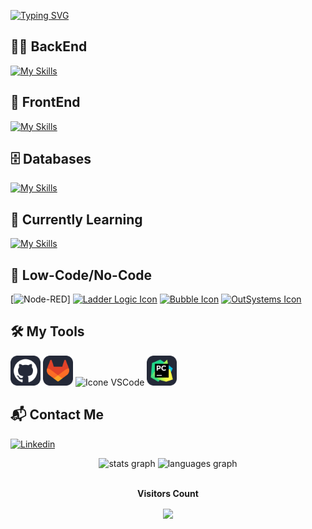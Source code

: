 [![Typing SVG](https://readme-typing-svg.demolab.com?font=Fira+Code&pause=1000&color=6793F7&width=435&lines=Hi%2C+everyone!+I'm+Winissius.;Welcome+to+my+Github+profile!+)](https://git.io/typing-svg)


## 👨‍💻 BackEnd

[![My Skills](https://skillicons.dev/icons?i=python,java,gcp,docker,js)](https://skillicons.dev)

## 🎨 FrontEnd

[![My Skills](https://skillicons.dev/icons?i=django,flask,react,grafana)](https://skillicons.dev)

## 🗄️ Databases

[![My Skills](https://skillicons.dev/icons?i=firebase,mongodb,mysql)](https://skillicons.dev)


## 🚀 Currently Learning

[![My Skills](https://skillicons.dev/icons?i=ai,pytorch,sklearn,tensorflow)](https://skillicons.dev)

## 🔧 Low-Code/No-Code

[<img height="48px" width="48px" alt="Node-RED" src="https://nodered.org/about/resources/media/node-red-icon-2.png" />]
[<img height="48px" width="48px" alt="Ladder Logic Icon" src="https://play-lh.googleusercontent.com/Hm9cx-Sl9KxRFO6rEzXDiM-CFEUIew58QztaBmro1GcgVaVHaYuzohuU0HLoy2kI-g=w240-h480-rw" />](https://ladderlogicworld.com/ladder-logic-basics/)
[<img height="48px" width="48px" alt="Bubble Icon" src="https://fiverr-res.cloudinary.com/images/q_auto,f_auto/gigs/209915741/original/078aad966dd5a696f585485c46c0b7f3c20bbed3/develop-a-web-application-using-bubble.jpg" />](https://bubble.io)
[<img height="48px" width="48px" alt="OutSystems Icon" src="https://github.com/user-attachments/assets/85a71121-7a2c-4d67-805b-a983600e4872" />](https://www.outsystems.com)


## 🛠️ My Tools


[<img height="48px" width="48px" alt="Icone GitHub" src="https://raw.githubusercontent.com/tandpfun/skill-icons/main/icons/Github-Dark.svg"/>](https://github.com)
[<img height="48px" width="48px" alt="Icone GitLab" src="https://raw.githubusercontent.com/tandpfun/skill-icons/main/icons/GitLab-Dark.svg"/>](https://gitlab.com)
<img height="48px" width="48px" alt="Icone VSCode" src="https://skillicons.dev/icons?i=vscode"/>
[<img height="48px" width="48px" alt="Icone PyCharm" src="https://raw.githubusercontent.com/tandpfun/skill-icons/main/icons/PyCharm-Dark.svg"/>](https://pycharm.com)

## 📬 Contact Me

[<img alt="Linkedin" src="https://img.shields.io/badge/-linkedin-%230077B5?style=for-the-badge&logo=linkedin&logoColor=white"/>](https://www.linkedin.com/in/winissius-machado/)

<div align="center">
  <img src="https://github-readme-stats.vercel.app/api?username=winissius&hide_title=false&hide_rank=false&show_icons=true&include_all_commits=true&count_private=true&disable_animations=false&theme=merko&locale=en&hide_border=true&order=1" height="150" alt="stats graph"  />
  <img src="https://github-readme-stats.vercel.app/api/top-langs?username=winissius&locale=en&hide_title=false&layout=compact&card_width=320&langs_count=5&theme=merko&hide_border=true&order=2" height="150" alt="languages graph"  />
</div>

<div align="center">
  <br><p align="center"><b>Visitors Count</b></p>  
  <p align="center"><img align="center" src="https://profile-counter.glitch.me/{winissius}/count.svg" /></p> 
  <br>
</div>


